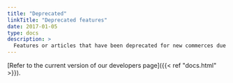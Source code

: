 ```yaml
---
title: "Deprecated"
linkTitle: "Deprecated features"
date: 2017-01-05
type: docs
description: >
  Features or articles that have been deprecated for new commerces due to a new version or features no longer supported.  
---
```


[Refer to the current version of our developers page]({{< ref "docs.html" >}}). 